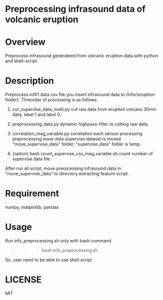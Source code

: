 Preprocessing infrasound data of volcanic eruption
====

Overview
====
Preprocess infrasound generateed from volcanic eruption data with python and shell-script.

Description
====
Preprocess inf01 data csv file you insert infrasound data to./Infs/(eruption folder).
Threorder of processing is as follows.
1. cut_supervise_data_multi.py
cut raw data from eruption volcano 30min data, label 1 and label 0.

2. preprocessing_data.py
dynamic highpass-filter to cutting raw data.

3. correlation_mag_variable.py
correlation each sensor processing preprocessing wave data
supervise dataset is moved "move_supervise_data" folder, "supervise_data" folder is temp.

4. (option) bash count_supervise_csv_mag_variable.sh
count number of supervise data file.

After run all script, move prerpcessing infrasound data in "move_supervise_data" to directory extracting feature script.

Requirement
====
numpy, matplotlib, pandas

Usage
====
Run infs_preprocessing.sh only with bash command

>>>bash infs_preprocessing.sh

So, user need to be able to use shell script.

LICENSE
====
MIT
